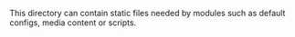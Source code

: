 This directory can contain static files needed by modules such as default
configs, media content or scripts.
